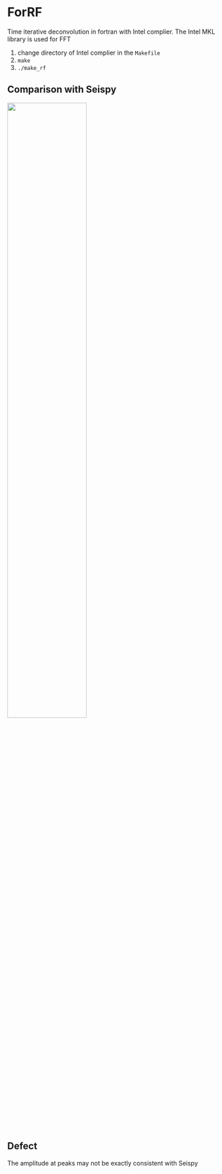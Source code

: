 # ForRF
Time iterative deconvolution in fortran with Intel complier. The Intel MKL library is used for FFT

1. change directory of Intel complier in the `Makefile`
2. `make`
3. `./make_rf`

## Comparison with Seispy
<img src=https://user-images.githubusercontent.com/7437523/147818243-8d5bbfd8-0ae4-4d8c-a3fc-a0e6677d6701.png width=60% />

## Defect
The amplitude at peaks may not be exactly consistent with Seispy

